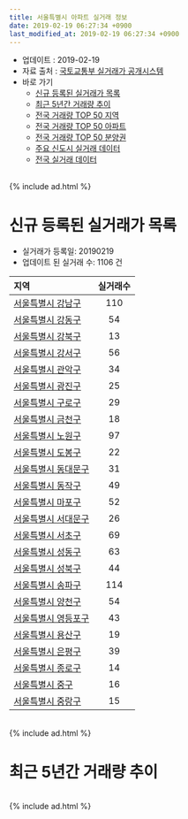 ```yaml
---
title: 서울특별시 아파트 실거래 정보
date: 2019-02-19 06:27:34 +0900
last_modified_at: 2019-02-19 06:27:34 +0900
---
```


* 업데이트 : 2019-02-19
* 자료 출처 : [국토교통부 실거래가 공개시스템](http://rt.molit.go.kr)
* 바로 가기
    * [신규 등록된 실거래가 목록](#신규-등록된-실거래가-목록)
    * [최근 5년간 거래량 추이](#최근-5년간-거래량-추이)
    * [전국 거래량 TOP 50 지역](https://inasie.github.io/apt-trade-info/최근-3개월-전국에서-가장-거래가-많이-발생한-지역)
    * [전국 거래량 TOP 50 아파트](https://inasie.github.io/apt-trade-info/최근-3개월-전국에서-가장-거래가-많이-발생한-아파트)
    * [전국 거래량 TOP 50 분양권](https://inasie.github.io/apt-trade-info/최근-3개월-전국에서-가장-거래가-많이-발생한-분양권)
    * [주요 신도시 실거래 데이터](https://inasie.github.io/apt-trade-info/주요-신도시)
    * [전국 실거래 데이터](https://inasie.github.io/apt-trade-info/전국)

<br>
{% include ad.html %}
<br>

# 신규 등록된 실거래가 목록
* 실거래가 등록일: 20190219
* 업데이트 된 실거래 수: 1106 건


|지역|실거래수|
|:---|:---:|
|[서울특별시 강남구](https://inasie.github.io/apt-trade-info/서울특별시-강남구)|110|
|[서울특별시 강동구](https://inasie.github.io/apt-trade-info/서울특별시-강동구)|54|
|[서울특별시 강북구](https://inasie.github.io/apt-trade-info/서울특별시-강북구)|13|
|[서울특별시 강서구](https://inasie.github.io/apt-trade-info/서울특별시-강서구)|56|
|[서울특별시 관악구](https://inasie.github.io/apt-trade-info/서울특별시-관악구)|34|
|[서울특별시 광진구](https://inasie.github.io/apt-trade-info/서울특별시-광진구)|25|
|[서울특별시 구로구](https://inasie.github.io/apt-trade-info/서울특별시-구로구)|29|
|[서울특별시 금천구](https://inasie.github.io/apt-trade-info/서울특별시-금천구)|18|
|[서울특별시 노원구](https://inasie.github.io/apt-trade-info/서울특별시-노원구)|97|
|[서울특별시 도봉구](https://inasie.github.io/apt-trade-info/서울특별시-도봉구)|22|
|[서울특별시 동대문구](https://inasie.github.io/apt-trade-info/서울특별시-동대문구)|31|
|[서울특별시 동작구](https://inasie.github.io/apt-trade-info/서울특별시-동작구)|49|
|[서울특별시 마포구](https://inasie.github.io/apt-trade-info/서울특별시-마포구)|52|
|[서울특별시 서대문구](https://inasie.github.io/apt-trade-info/서울특별시-서대문구)|26|
|[서울특별시 서초구](https://inasie.github.io/apt-trade-info/서울특별시-서초구)|69|
|[서울특별시 성동구](https://inasie.github.io/apt-trade-info/서울특별시-성동구)|63|
|[서울특별시 성북구](https://inasie.github.io/apt-trade-info/서울특별시-성북구)|44|
|[서울특별시 송파구](https://inasie.github.io/apt-trade-info/서울특별시-송파구)|114|
|[서울특별시 양천구](https://inasie.github.io/apt-trade-info/서울특별시-양천구)|54|
|[서울특별시 영등포구](https://inasie.github.io/apt-trade-info/서울특별시-영등포구)|43|
|[서울특별시 용산구](https://inasie.github.io/apt-trade-info/서울특별시-용산구)|19|
|[서울특별시 은평구](https://inasie.github.io/apt-trade-info/서울특별시-은평구)|39|
|[서울특별시 종로구](https://inasie.github.io/apt-trade-info/서울특별시-종로구)|14|
|[서울특별시 중구](https://inasie.github.io/apt-trade-info/서울특별시-중구)|16|
|[서울특별시 중랑구](https://inasie.github.io/apt-trade-info/서울특별시-중랑구)|15|


<br>
{% include ad.html %}
<br>

# 최근 5년간 거래량 추이


<div style="width:100%;">
    <canvas id="deal_progress" height="200"></canvas>
</div>

<script>
new Chart(document.getElementById("deal_progress"), {
    type: 'line',
    data: {
        labels: ['201402','201403','201404','201405','201406','201407','201408','201409','201410','201411','201412','201501','201502','201503','201504','201505','201506','201507','201508','201509','201510','201511','201512','201601','201602','201603','201604','201605','201606','201607','201608','201609','201610','201611','201612','201701','201702','201703','201704','201705','201706','201707','201708','201709','201710','201711','201712','201801','201802','201803','201804','201805','201806','201807','201808','201809','201810','201811','201812','201901','201902'],
        datasets: [{
            label: '매매',
            pointRadius: 1,
            data: [8723, 7953, 5387, 4761, 5222, 6348, 8880, 9727, 8254, 5867, 6127, 9527, 9762, 15336, 11690, 10107, 10651, 10967, 8677, 9574, 10504, 7165, 4855, 4969, 5337, 8777, 10365, 10729, 13146, 11728, 10927, 11213, 12061, 5744, 4204, 3705, 5704, 8537, 9311, 14687, 12754, 14805, 5090, 6829, 6290, 8085, 8489, 12898, 9358, 9494, 4600, 4809, 5391, 7209, 15196, 7322, 3353, 2021, 1696, 1093, 110],
            borderColor: "rgba(255, 201, 14, 1)",
            backgroundColor: "rgba(255, 201, 14, 0.5)",
            fill: false,
            lineTension: 0
        },{
            label: '전월세',
            pointRadius: 1,
            data: [14836, 14471, 12560, 12214, 11622, 12849, 13361, 13408, 14820, 13143, 14764, 16357, 14507, 16895, 12899, 11703, 11163, 11926, 11452, 10095, 12999, 11011, 13126, 12841, 12914, 13495, 11671, 11294, 11319, 11921, 13019, 12182, 14978, 12473, 14598, 12446, 15375, 14202, 11930, 12148, 12341, 12539, 12442, 12537, 10635, 11737, 13133, 13888, 12902, 15625, 11134, 11041, 11383, 11596, 12518, 11929, 13200, 11007, 11133, 8721, 2515],
            borderColor: "rgba(0, 141, 185, 1)",
            backgroundColor: "rgba(0, 141, 185, 0.5)",
            fill: false,
            lineTension: 0
        }
        ]
    },
    options: {
        responsive: true,
        title: {
            display: false
        },
        tooltips: {
            mode: 'index',
            intersect: false
        },
        hover: {
            mode: 'nearest',
            intersect: true
        },
        scales: {
            xAxes: [{
                display: true,
                scaleLabel: {
                    display: true,
                    labelString: '년/월'
                }
            }],
            yAxes: [{
                display: true,
                ticks: {
                    suggestedMin: 0,
                },
                scaleLabel: {
                    display: true,
                    labelString: '실거래 수'
                }
            }]
        }
    }
});

</script>


<br>
{% include ad.html %}
<br>

